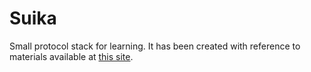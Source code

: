 # Suika

Small protocol stack for learning.
It has been created with reference to materials available at [this site](https://drive.google.com/drive/folders/1k2vymbC3vUk5CTJbay4LLEdZ9HemIpZe).
